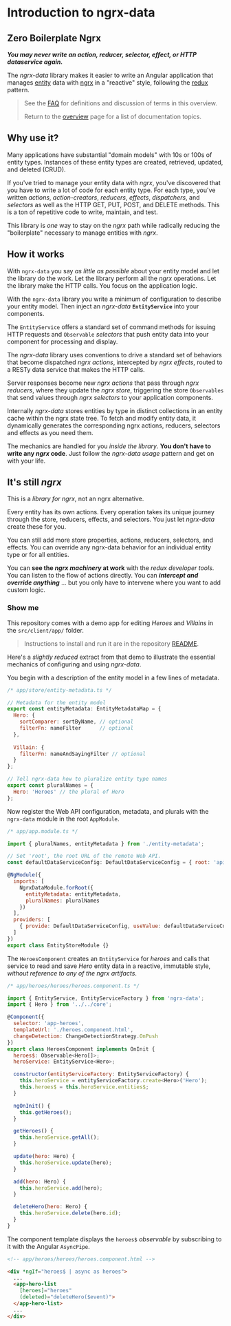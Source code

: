 # Introduction to ngrx-data

## Zero Boilerplate Ngrx

***You may never write an action, reducer, selector, effect, or HTTP dataservice again.***

The _ngrx-data_ library makes it easier to write an Angular application that manages [entity](faq.md#entity) data with 
[ngrx](faq.md#ngrx) in a "reactive" style, following the [redux](faq.md#redux) pattern.

>See the [FAQ](faq.md) for definitions and discussion of terms in this overview.
>
>Return to the [overview](README.md) page for a list of documentation topics.

## Why use it?

Many applications have substantial "domain models" with 10s or 100s of entity types. 
Instances of these entity types are created, retrieved, updated, and deleted (CRUD).

If you've tried to manage your entity data with _ngrx_, you've discovered that you have to write a lot of code for each entity type. 
For each type, you've written _actions_, _action-creators_, _reducers_, _effects_, _dispatchers_, and _selectors_ as well as the HTTP GET, PUT, POST, and DELETE methods. 
This is a ton of repetitive code to write, maintain, and test.

This library is _one_ way to stay on the _ngrx_ path while radically reducing the "boilerplate" necessary to manage entities with _ngrx_.

## How it works

With `ngrx-data` you say _as little as possible_ about your entity model
and let the library do the work.  Let the library perform all the _ngrx_ operations. Let the library make the HTTP calls.
You focus on the application logic.

With the `ngrx-data` library you write a minimum of configuration to describe your entity model.
Then inject an _ngrx-data_ **`EntityService`** into your components. 

The `EntityService` offers a standard set of command methods for issuing HTTP requests and `Observable` _selectors_ that push entity data into your component for processing and display.

The _ngrx-data_ library uses conventions to drive a standard set of behaviors that become dispatched _ngrx actions_, intercepted by _ngrx effects_, routed to a RESTy data service that makes the HTTP calls.

Server responses become new _ngrx actions_ that pass through _ngrx reducers_, where they update the _ngrx store_, triggering the store `Observables` that send values through _ngrx selectors_ to your application components. 

Internally _ngrx-data_ stores entities by type in distinct collections in an entity cache within the ngrx state tree. To fetch and modify entity data, it dynamically generates the corresponding ngrx actions, reducers, selectors and effects as you need them.

The mechanics are handled for you _inside the library_. **You don't have to write any _ngrx_ code**. Just follow the _ngrx-data usage_ pattern and get on with your life.

## It's still _ngrx_

This is a _library for ngrx_, not an ngrx alternative.

Every entity has its own actions. Every operation takes its unique journey through the store, reducers, effects, and selectors. You just let _ngrx-data_ create these for you.

You can still add more store properties, actions, reducers, selectors, and effects. You can override any ngrx-data behavior for an individual entity type or for all entities.

You can **see the _ngrx machinery_ at work** with the _redux developer tools_. You can listen to the flow of actions directly. You can **_intercept and override anything_** ... but you only have to intervene where you want to add custom logic. 

### Show me

This repository comes with a demo app for editing _Heroes_ and _Villains_ in the `src/client/app/` folder.

>Instructions to install and run it are in the repository [README](../README.md#install-and-run).

Here's a _slightly reduced_ extract from that demo to illustrate the essential mechanics of configuring and using _ngrx-data_.

You begin with a description of the entity model in a few lines of metadata.

```javascript
/* app/store/entity-metadata.ts */

// Metadata for the entity model
export const entityMetadata: EntityMetadataMap = {
  Hero: {
    sortComparer: sortByName, // optional
    filterFn: nameFilter      // optional
  },
  
  Villain: {
    filterFn: nameAndSayingFilter // optional
  }
};

// Tell ngrx-data how to pluralize entity type names
export const pluralNames = {
  Hero: 'Heroes' // the plural of Hero
};
```

Now register the Web API configuration, metadata, and plurals with the `ngrx-data` module in the root `AppModule`.

```javascript
/* app/app.module.ts */

import { pluralNames, entityMetadata } from './entity-metadata';

// Set 'root', the root URL of the remote Web API.
const defaultDataServiceConfig: DefaultDataServiceConfig = { root: 'api' };

@NgModule({
  imports: [
    NgrxDataModule.forRoot({
      entityMetadata: entityMetadata,
      pluralNames: pluralNames
    })
  ],
  providers: [
    { provide: DefaultDataServiceConfig, useValue: defaultDataServiceConfig }
  ]
})
export class EntityStoreModule {}
```

The `HeroesComponent` creates an `EntityService` for _heroes_
and calls that service to read and save _Hero_ entity data in a reactive, immutable style, _without reference to any of the ngrx artifacts_.

```javascript
/* app/heroes/heroes/heroes.component.ts */

import { EntityService, EntityServiceFactory } from 'ngrx-data';
import { Hero } from '../../core';

@Component({
  selector: 'app-heroes',
  templateUrl: './heroes.component.html',
  changeDetection: ChangeDetectionStrategy.OnPush
})
export class HeroesComponent implements OnInit {
  heroes$: Observable<Hero[]>;
  heroService: EntityService<Hero>;

  constructor(entityServiceFactory: EntityServiceFactory) {
    this.heroService = entityServiceFactory.create<Hero>('Hero');
    this.heroes$ = this.heroService.entities$;
  }

  ngOnInit() {
    this.getHeroes();
  }

  getHeroes() {
    this.heroService.getAll();
  }

  update(hero: Hero) {
    this.heroService.update(hero);
  }

  add(hero: Hero) {
    this.heroService.add(hero);
  }

  deleteHero(hero: Hero) {
    this.heroService.delete(hero.id);
  }
}
```
The component template displays the `heroes$` _observable_
by subscribing to it with the Angular `AsyncPipe`.

```html
<!-- app/heroes/heroes/heroes.component.html -->

<div *ngIf="heroes$ | async as heroes">
  ...
  <app-hero-list 
    [heroes]="heroes"
    (deleted)="deleteHero($event)">
  </app-hero-list>
  ...
</div>
```
